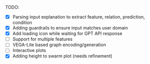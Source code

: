 TODO:

- [X] Parsing input explanation to extract feature, relation, prediction, condition
- [X] Adding guardrails to ensure input matches user domain
- [X] Add loading icon while waiting for GPT API response
- [ ] Support for multiple features
- [ ] VEGA-Lite based graph encoding/generation
- [ ] Interactive plots
- [X] Adding height to swarm plot (needs refinement)  
